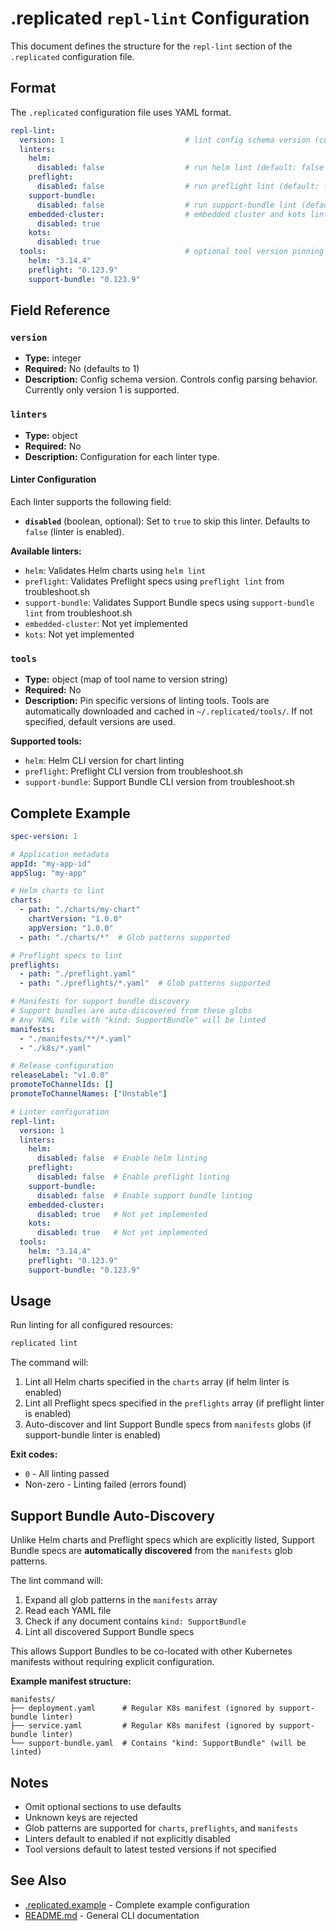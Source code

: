 # .replicated `repl-lint` Configuration

This document defines the structure for the `repl-lint` section of the `.replicated` configuration file.

## Format

The `.replicated` configuration file uses YAML format.

```yaml
repl-lint:
  version: 1                           # lint config schema version (currently only 1 is supported)
  linters:
    helm:
      disabled: false                  # run helm lint (default: false = enabled)
    preflight:
      disabled: false                  # run preflight lint (default: false = enabled)
    support-bundle:
      disabled: false                  # run support-bundle lint (default: false = enabled)
    embedded-cluster:                  # embedded cluster and kots linters do not exist yet
      disabled: true
    kots:
      disabled: true
  tools:                               # optional tool version pinning
    helm: "3.14.4"
    preflight: "0.123.9"
    support-bundle: "0.123.9"
```

## Field Reference

### `version`
- **Type:** integer
- **Required:** No (defaults to 1)
- **Description:** Config schema version. Controls config parsing behavior. Currently only version 1 is supported.

### `linters`
- **Type:** object
- **Required:** No
- **Description:** Configuration for each linter type.

#### Linter Configuration
Each linter supports the following field:

- **`disabled`** (boolean, optional): Set to `true` to skip this linter. Defaults to `false` (linter is enabled).

**Available linters:**
- `helm`: Validates Helm charts using `helm lint`
- `preflight`: Validates Preflight specs using `preflight lint` from troubleshoot.sh
- `support-bundle`: Validates Support Bundle specs using `support-bundle lint` from troubleshoot.sh
- `embedded-cluster`: Not yet implemented
- `kots`: Not yet implemented

### `tools`
- **Type:** object (map of tool name to version string)
- **Required:** No
- **Description:** Pin specific versions of linting tools. Tools are automatically downloaded and cached in `~/.replicated/tools/`. If not specified, default versions are used.

**Supported tools:**
- `helm`: Helm CLI version for chart linting
- `preflight`: Preflight CLI version from troubleshoot.sh
- `support-bundle`: Support Bundle CLI version from troubleshoot.sh

## Complete Example

```yaml
spec-version: 1

# Application metadata
appId: "my-app-id"
appSlug: "my-app"

# Helm charts to lint
charts:
  - path: "./charts/my-chart"
    chartVersion: "1.0.0"
    appVersion: "1.0.0"
  - path: "./charts/*"  # Glob patterns supported

# Preflight specs to lint
preflights:
  - path: "./preflight.yaml"
  - path: "./preflights/*.yaml"  # Glob patterns supported

# Manifests for support bundle discovery
# Support bundles are auto-discovered from these globs
# Any YAML file with "kind: SupportBundle" will be linted
manifests:
  - "./manifests/**/*.yaml"
  - "./k8s/*.yaml"

# Release configuration
releaseLabel: "v1.0.0"
promoteToChannelIds: []
promoteToChannelNames: ["Unstable"]

# Linter configuration
repl-lint:
  version: 1
  linters:
    helm:
      disabled: false  # Enable helm linting
    preflight:
      disabled: false  # Enable preflight linting
    support-bundle:
      disabled: false  # Enable support bundle linting
    embedded-cluster:
      disabled: true   # Not yet implemented
    kots:
      disabled: true   # Not yet implemented
  tools:
    helm: "3.14.4"
    preflight: "0.123.9"
    support-bundle: "0.123.9"
```

## Usage

Run linting for all configured resources:
```bash
replicated lint
```

The command will:
1. Lint all Helm charts specified in the `charts` array (if helm linter is enabled)
2. Lint all Preflight specs specified in the `preflights` array (if preflight linter is enabled)
3. Auto-discover and lint Support Bundle specs from `manifests` globs (if support-bundle linter is enabled)

**Exit codes:**
- `0` - All linting passed
- Non-zero - Linting failed (errors found)

## Support Bundle Auto-Discovery

Unlike Helm charts and Preflight specs which are explicitly listed, Support Bundle specs are **automatically discovered** from the `manifests` glob patterns.

The lint command will:
1. Expand all glob patterns in the `manifests` array
2. Read each YAML file
3. Check if any document contains `kind: SupportBundle`
4. Lint all discovered Support Bundle specs

This allows Support Bundles to be co-located with other Kubernetes manifests without requiring explicit configuration.

**Example manifest structure:**
```
manifests/
├── deployment.yaml      # Regular K8s manifest (ignored by support-bundle linter)
├── service.yaml         # Regular K8s manifest (ignored by support-bundle linter)
└── support-bundle.yaml  # Contains "kind: SupportBundle" (will be linted)
```

## Notes

- Omit optional sections to use defaults
- Unknown keys are rejected
- Glob patterns are supported for `charts`, `preflights`, and `manifests`
- Linters default to enabled if not explicitly disabled
- Tool versions default to latest tested versions if not specified

## See Also

- [.replicated.example](../.replicated.example) - Complete example configuration
- [README.md](../README.md) - General CLI documentation
